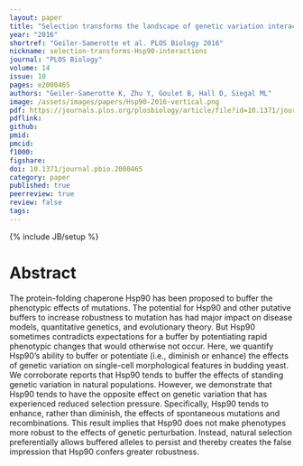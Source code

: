 ```yaml
---
layout: paper
title: "Selection transforms the landscape of genetic variation interacting with Hsp90"
year: "2016"
shortref: "Geiler-Samerotte et al. PLOS Biology 2016"
nickname: selection-transforms-Hsp90-interactions
journal: "PLOS Biology"
volume: 14
issue: 10
pages: e2000465
authors: "Geiler-Samerotte K, Zhu Y, Goulet B, Hall D, Siegal ML"
image: /assets/images/papers/Hsp90-2016-vertical.png
pdf: https://journals.plos.org/plosbiology/article/file?id=10.1371/journal.pbio.2000465&type=printable
pdflink: 
github: 
pmid: 
pmcid: 
f1000: 
figshare: 
doi: 10.1371/journal.pbio.2000465
category: paper
published: true
peerreview: true
review: false
tags: 
---
```

{% include JB/setup %}

# Abstract 

The protein-folding chaperone Hsp90 has been proposed to buffer the phenotypic effects of mutations. The potential for Hsp90 and other putative buffers to increase robustness to mutation has had major impact on disease models, quantitative genetics, and evolutionary theory. But Hsp90 sometimes contradicts expectations for a buffer by potentiating rapid phenotypic changes that would otherwise not occur. Here, we quantify Hsp90’s ability to buffer or potentiate (i.e., diminish or enhance) the effects of genetic variation on single-cell morphological features in budding yeast. We corroborate reports that Hsp90 tends to buffer the effects of standing genetic variation in natural populations. However, we demonstrate that Hsp90 tends to have the opposite effect on genetic variation that has experienced reduced selection pressure. Specifically, Hsp90 tends to enhance, rather than diminish, the effects of spontaneous mutations and recombinations. This result implies that Hsp90 does not make phenotypes more robust to the effects of genetic perturbation. Instead, natural selection preferentially allows buffered alleles to persist and thereby creates the false impression that Hsp90 confers greater robustness.